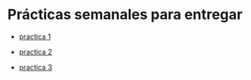 # Prácticas semanales para entregar

* [practica 1](practica_1)

* [practica 2](practica_2)

* [practica 3](practica_3)


